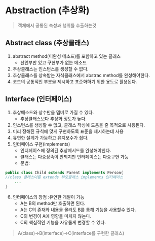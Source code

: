 # Abstraction (추상화)
>객체에서 공통된 속성과 행위를 추출하는것

## Abstract class (추상클래스)
1. abstract method(미완성 메소드)를 포함하고 있는 클래스
     - 선언부만 있고 구현부가 없는 메소드
2. 추상클래스는 인스턴스를 생성할 수 없다.
3. 추상클래스를 상속받는 자식클래스에서 abstrac method를 완성해야한다.
4. 코드의 공통적인 부분을 제시하고 표준화하기 위한 용도로 활용된다.
## Interface (인터페이스)
1. 추상메소드와 상수만을 멤버로 가질 수 있다.
    - 추상클래스보다 추상화 정도가 높다.
2. 인스턴스를 생성할 수 없고, 클래스 작성에 도움을 줄 목적으로 사용된다.
3. 미리 정해진 규칙에 맞게 구현하도록 표준을 제시하는데 사용
4. 유연한 설계가 가능하고 유지보수가 쉽다.
5. 인터페이스 구현(implements)
    - 인터페이스에 정의된 추상메서드를 완성해야한다.
    - 클래스는 다중상속이 안되지만 인터페이스는 다중구현 가능
    - 문법: 
```java
public class Child extends Parent implements Person{
//class 클래스이름 extends 부모클래스 implements 인터페이스
    ...
}
```
6. 인터페이스의 장점 :유연한 개발이 가능
    - A는 B의 method만 호출하면 된다.
    - A는 C의 존재와 내용을 몰라도 B를 통해 기능을 사용할수 있다.
    - C의 변경이 A에 영향을 미치지 않는다.
    - C의 핵심적인 기능을 자유롭게 변경할 수 있다.
>A(class)->B(interface)->C(interface를 구현한 클래스)